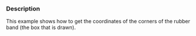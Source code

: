 ### Description
This example shows how to get the coordinates of the corners of the rubber band (the box that is drawn).
